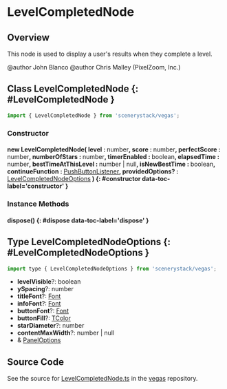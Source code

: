 # LevelCompletedNode

## Overview

This node is used to display a user's results when they complete a level.

@author John Blanco
@author Chris Malley (PixelZoom, Inc.)

## Class LevelCompletedNode {: #LevelCompletedNode }


```js
import { LevelCompletedNode } from 'scenerystack/vegas';
```
### Constructor

#### new LevelCompletedNode( level : <span style="font-weight: 400;"><span style="color: hsla(calc(var(--md-hue) + 180deg),80%,40%,1);">number</span></span>, score : <span style="font-weight: 400;"><span style="color: hsla(calc(var(--md-hue) + 180deg),80%,40%,1);">number</span></span>, perfectScore : <span style="font-weight: 400;"><span style="color: hsla(calc(var(--md-hue) + 180deg),80%,40%,1);">number</span></span>, numberOfStars : <span style="font-weight: 400;"><span style="color: hsla(calc(var(--md-hue) + 180deg),80%,40%,1);">number</span></span>, timerEnabled : <span style="font-weight: 400;"><span style="color: hsla(calc(var(--md-hue) + 180deg),80%,40%,1);">boolean</span></span>, elapsedTime : <span style="font-weight: 400;"><span style="color: hsla(calc(var(--md-hue) + 180deg),80%,40%,1);">number</span></span>, bestTimeAtThisLevel : <span style="font-weight: 400;"><span style="color: hsla(calc(var(--md-hue) + 180deg),80%,40%,1);">number</span> | <span style="color: hsla(calc(var(--md-hue) + 180deg),80%,40%,1);">null</span></span>, isNewBestTime : <span style="font-weight: 400;"><span style="color: hsla(calc(var(--md-hue) + 180deg),80%,40%,1);">boolean</span></span>, continueFunction : <span style="font-weight: 400;">[PushButtonListener](../sun/PushButtonModel.md#PushButtonListener)</span>, providedOptions? : <span style="font-weight: 400;">[LevelCompletedNodeOptions](../vegas/LevelCompletedNode.md#LevelCompletedNodeOptions)</span> ) {: #constructor data-toc-label='constructor' }

### Instance Methods

#### dispose() {: #dispose data-toc-label='dispose' }



## Type LevelCompletedNodeOptions {: #LevelCompletedNodeOptions }


```js
import type { LevelCompletedNodeOptions } from 'scenerystack/vegas';
```


- **levelVisible**?: <span style="color: hsla(calc(var(--md-hue) + 180deg),80%,40%,1);">boolean</span>
- **ySpacing**?: <span style="color: hsla(calc(var(--md-hue) + 180deg),80%,40%,1);">number</span>
- **titleFont**?: [Font](../scenery/Font.md)
- **infoFont**?: [Font](../scenery/Font.md)
- **buttonFont**?: [Font](../scenery/Font.md)
- **buttonFill**?: [TColor](../scenery/TColor.md)
- **starDiameter**?: <span style="color: hsla(calc(var(--md-hue) + 180deg),80%,40%,1);">number</span>
- **contentMaxWidth**?: <span style="color: hsla(calc(var(--md-hue) + 180deg),80%,40%,1);">number</span> | <span style="color: hsla(calc(var(--md-hue) + 180deg),80%,40%,1);">null</span>
- &amp; [PanelOptions](../sun/Panel.md#PanelOptions)




## Source Code

See the source for [LevelCompletedNode.ts](https://github.com/phetsims/vegas/blob/main/js/LevelCompletedNode.ts) in the [vegas](https://github.com/phetsims/vegas) repository.
